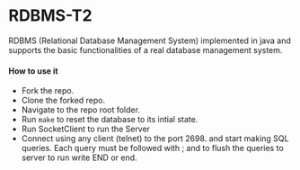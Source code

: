 RDBMS-T2
===========

RDBMS (Relational Database Management System) implemented in java and supports the basic functionalities of a real database management system.

#### How to use it
- Fork the repo.
- Clone the forked repo.
- Navigate to the repo root folder.
- Run `make` to reset the database to its intial state.
- Run SocketClient to run the Server
- Connect using any client (telnet) to the port 2698. and start making SQL queries. 
Each query must be followed with ; and to flush the queries to server to run write END or end.
